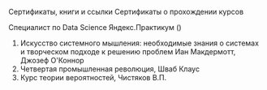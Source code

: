 Сертификаты, книги и ссылки
Сертификаты о прохождении курсов

Специалист по Data Science Яндекс.Практикум ()
1.  Искусство системного мышления: необходимые знания о системах и творческом подходе к решению проблем
Иан Макдермотт, Джозеф О'Коннор
2. Четвертая промышленная революция, Шваб Клаус
3. Курс теории вероятностей, Чистяков В.П.

